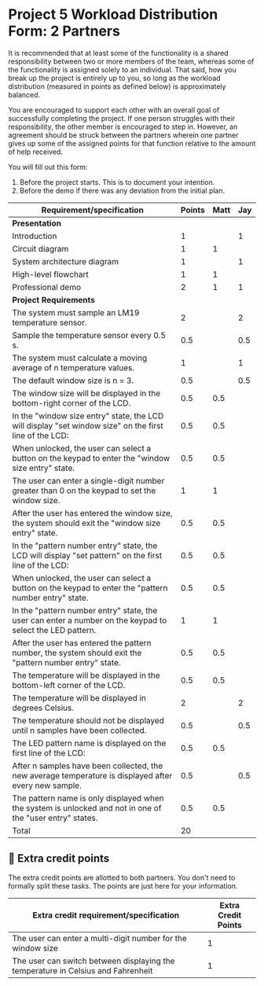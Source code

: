 # Project 5 Workload Distribution Form: 2 Partners

It is recommended that at least some of the functionality is a shared responsibility between two or more members of the team, whereas some of the functionality is assigned solely to an individual. That said, how you break up the project is entirely up to you, so long as the workload distribution (measured in points as defined below) is approximately balanced.

You are encouraged to support each other with an overall goal of successfully completing the project. If one person struggles with their responsibility, the other member is encouraged to step in. However, an agreement should be struck between the partners wherein one partner gives up some of the assigned points for that function relative to the amount of help received.  

You will fill out this form:
1. Before the project starts. This is to document your intention. 
2. Before the demo if there was any deviation from the initial plan.

| Requirement/specification                                                                                 | Points |    Matt   | Jay |
|-----------------------------------------------------------------------------------------------------------|--------|-----------|-----------|
| **Presentation**                                                                                          |        |           |           |
| Introduction                                                                                              | 1      |           |     1     |
| Circuit diagram                                                                                           | 1      |     1     |           |
| System architecture diagram                                                                               | 1      |           |     1     |
| High-level flowchart                                                                                      | 1      |     1     |           |
| Professional demo                                                                                         | 2      |     1     |     1     |
| **Project Requirements**                                                                                  |        |           |           |
| The system must sample an LM19 temperature sensor.                                                        | 2      |           |     2     |
| Sample the temperature sensor every 0.5 s.                                                                | 0.5    |           |    0.5    |
| The system must calculate a moving average of n temperature values.                                       | 1      |           |     1     |
| The default window size is n = 3.                                                                         | 0.5    |           |    0.5    |
| The window size will be displayed in the bottom-right corner of the LCD.                                  | 0.5    |    0.5    |           |
| In the "window size entry" state, the LCD will display "set window size" on the first line of the LCD:    | 0.5    |    0.5    |           |
| When unlocked, the user can select a button on the keypad to enter the "window size entry" state.         | 0.5    |    0.5    |           |
| The user can enter a single-digit number greater than 0 on the keypad to set the window size.             | 1      |     1     |           |
| After the user has entered the window size, the system should exit the "window size entry" state.         | 0.5    |    0.5    |           |
| In the "pattern number entry" state, the LCD will display "set pattern" on the first line of the LCD:     | 0.5    |    0.5    |           |
| When unlocked, the user can select a button on the keypad to enter the "pattern number entry" state.      | 0.5    |    0.5    |           |
| In the "pattern number entry" state, the user can enter a number on the keypad to select the LED pattern. | 1      |     1     |           |
| After the user has entered the pattern number, the system should exit the "pattern number entry" state.   | 0.5    |    0.5    |           |
| The temperature will be displayed in the bottom-left corner of the LCD.                                   | 0.5    |    0.5    |           |
| The temperature will be displayed in degrees Celsius.                                                     | 2      |           |     2     |
| The temperature should not be displayed until n samples have been collected.                              | 0.5    |           |    0.5    |
| The LED pattern name is displayed on the first line of the LCD:                                           | 0.5    |    0.5    |           |
| After n samples have been collected, the new average temperature is displayed after every new sample.     | 0.5    |           |    0.5    |
| The pattern name is only displayed when the system is unlocked and not in one of the "user entry" states. | 0.5    |    0.5    |           |
| Total                                                                                                     | 20     |           |           |


## 🚀 Extra credit points
The extra credit points are allotted to both partners. You don't need to formally split these tasks. The points are just here for your information.

| Extra credit requirement/specification                                                                   | Extra Credit Points |
|----------------------------------------------------------------------------------------------------------|---------------------|
| The user can enter a multi-digit number for the window size                                              | 1                   |
| The user can switch between displaying the temperature in Celsius and Fahrenheit                         | 1                   |